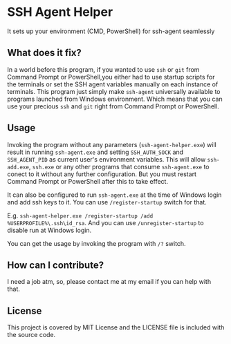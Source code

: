 # SSH Agent Helper
It sets up your environment (CMD, PowerShell) for ssh-agent seamlessly

## What does it fix?
In a world before this program, if you wanted to use `ssh` or `git` from Command Prompt or PowerShell,you either
had to use startup scripts for the terminals or set the SSH agent variables manually on each instance
of terminals. This program just simply make `ssh-agent` universally available to programs launched from
Windows environment. Which means that you can use your precious `ssh` and `git` right from Command Prompt
or PowerShell.

## Usage
Invoking the program without any parameters (`ssh-agent-helper.exe`) will result in running `ssh-agent.exe`
and setting `SSH_AUTH_SOCK` and `SSH_AGENT_PID` as current user's environment variables. This will allow
`ssh-add.exe`, `ssh.exe` or any other programs that consume `ssh-agent.exe` to conect to it without any further
configuration. But you must restart Command Prompt or PowerShell after this to take effect.

It can also be configured to run `ssh-agent.exe` at the time of Windows login and add ssh keys to it. You can use
`/register-startup` switch for that.

E.g. `ssh-agent-helper.exe /register-startup /add %USERPROFILE%\.ssh\id_rsa`. And you can use
`/unregister-startup` to disable run at Windows login.

You can get the usage by invoking the program with `/?` switch.

## How can I contribute?
I need a job atm, so, please contact me at my email if you can help with that.

## License
This project is covered by MIT License and the LICENSE file is included with the source code.
